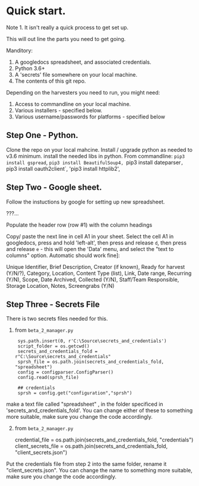 # Quick start. 

Note 1. It isn't really a quick process to get set up. 

This will out line the parts you need to get going. 

Manditory:
1. A googledocs spreadsheet, and associated credentials. 
2. Python 3.6+
3. A 'secrets' file somewhere on your local machine. 
4. The contents of this git repo.

Depending on the harvesters you need to run, you might need:

1. Access to commandline on your local machine. 
2. Various installers - specified below. 
3. Various username/passwords for platforms - specified below

## Step One - Python. 

Clone the repo on your local mahcine. 
Install / upgrade python as needed to v3.6 minimum. 
install the needed libs in python. From commandline: `pip3 install gspread`, `pip3 install BeautifulSoup4, `pip3 install dateparser`, `pip3 install oauth2client`, 'pip3 install httplib2',  

## Step Two - Google sheet. 

Follow the instuctions by google for setting up new spreadsheet.


???... 


Populate the header row (row #1) with the column headings 

Copy/ paste the next line in cell A1 in your sheet. Select the cell A1 in googledocs, press and hold 'left-alt', then press and release `d`, then press and release `e` - this will open the 'Data' menu, and select the "text to columns" option. Automatic should work fine]:

Unique Identifier, Brief Description, Creator (if known), Ready for harvest (Y/N/?), Category, Location, Content Type (list), Link, Date range, Recurring (Y/N), Scope, Date Archived, Collected (Y/N), Staff/Team Responsible, Storage Location, Notes, Screengrabs (Y/N)	


## Step Three - Secrets File


There is two secrets files needed for this. 
1. from `beta_2_manager.py` 

        sys.path.insert(0, r'C:\Source\secrets_and_credentials')
        script_folder = os.getcwd()
        secrets_and_credentials_fold = r"C:\Source\secrets_and_credentials"
        sprsh_file = os.path.join(secrets_and_credentials_fold, "spreadsheet")
        config = configparser.ConfigParser()
        config.read(sprsh_file)

        ## credentials
        sprsh = config.get("configuration","sprsh")
        
make a text file called "spreadsheet" , in the folder specificed in 'secrets_and_credentials_fold'. You can change either of these to something more suitable, make sure you change the code accordingly. 

2. from `beta_2_manager.py` 

      credential_file = os.path.join(secrets_and_credentials_fold, "credentials")
      client_secrets_file = os.path.join(secrets_and_credentials_fold, "client_secrets.json")

Put the credentials file from step 2 into the same folder, rename it "client_secrets.json".  You can change the name to something more suitable,  make sure you change the code accordingly. 

